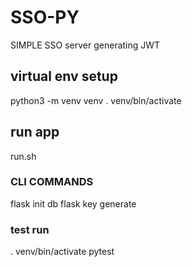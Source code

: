 # SSO-PY
SIMPLE SSO server generating JWT

## virtual env setup
python3 -m venv venv
. venv/bin/activate

## run app
run.sh

### CLI COMMANDS
flask init db
flask key generate

### test run
. venv/bin/activate
pytest